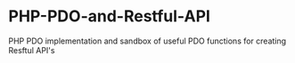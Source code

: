 # PHP-PDO-and-Restful-API
PHP PDO implementation and sandbox of useful PDO functions for creating Resftul API's
